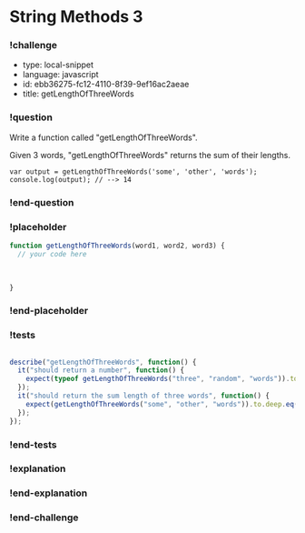 # String Methods 3

### !challenge

* type: local-snippet
* language: javascript
* id: ebb36275-fc12-4110-8f39-9ef16ac2aeae
* title: getLengthOfThreeWords

### !question

Write a function called "getLengthOfThreeWords".

Given 3 words, "getLengthOfThreeWords" returns the sum of their lengths.

```
var output = getLengthOfThreeWords('some', 'other', 'words');
console.log(output); // --> 14
```

### !end-question

### !placeholder

```js
function getLengthOfThreeWords(word1, word2, word3) {
  // your code here
   

   
}
```

### !end-placeholder

### !tests

```js

describe("getLengthOfThreeWords", function() {
  it("should return a number", function() {
    expect(typeof getLengthOfThreeWords("three", "random", "words")).to.deep.eq("number");
  });
  it("should return the sum length of three words", function() {
    expect(getLengthOfThreeWords("some", "other", "words")).to.deep.eq(14)
  });
});

```

### !end-tests

### !explanation

### !end-explanation

### !end-challenge
